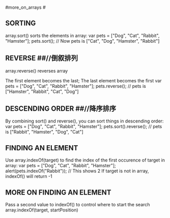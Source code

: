 #more_on_arrays #
## SORTING ##
array.sort() sorts the elements in array:
    var pets = ["Dog", "Cat", "Rabbit", "Hamster"];
    pets.sort();
// Now pets is ["Cat", "Dog", "Hamster", "Rabbit"]
## REVERSE ##//倒叙排列
array.reverse() reverses array

The first element becomes the last;
The last element becomes the first
    var pets = ["Dog", "Cat", "Rabbit", "Hamster"];
    pets.reverse();
// pets is ["Hamster", "Rabbit", "Cat", "Dog"]
## DESCENDING ORDER ##//降序排序
By combining sort() and reverse(),
you can sort things in descending order:
    var pets = ["Dog", "Cat", "Rabbit", "Hamster"];
    pets.sort().reverse();
// pets is ["Rabbit", "Hamster", "Dog", "Cat"]
## FINDING AN ELEMENT ##
Use array.indexOf(target) to find the index of
the first occurence of target in array:
    var pets = ["Dog", "Cat", "Rabbit", "Hamster"];
    alert(pets.indexOf("Rabbit")); // This shows 2
If target is not in array, indexOf() will return -1
## MORE ON FINDING AN ELEMENT ##

Pass a second value to indexOf()
to control where to start the search
    array.indexOf(target, startPosition)
  
<!doctype html>
<html>
    <body>
        <script>
            var pets = ["Dog", "Cats", "Rabbit", "Hamster",
                        "Rabbit", "Rabbit", "Dog", "Cat",
                        "Hamster", "Hamster", "Rabbit"];//新建数组
            var rabbitPositions = [], startSearchAt = 0;
            
            do {
                foundAt = pets.indexOf("Rabbit", startSearchAt);//从0开始searchAT,得到"Rabbit"的index
                if(foundAt != -1) {//如果找到了
                  rabbitPositions.push(foundAt);//在这个数组里面Push进那个编号
                  startSearchAt = foundAt + 1;//先从0开始如果找了就加一位继续找，直到没有
                }
            } while(foundAt != -1);
            alert(rabbitPositions); // This shows [2, 4, 5, 10]
        </script>
    </body>
</html>
## FINDING ELEMENT BACKWARDS ##
Use array.lastIndexOf(target) to find target in array,
starting from the last element in array:
    var pets = ["Rabbit", "Dog", "Cat",
    "Rabbit", "Hamster"];
    alert(pets.lastIndexOf("Rabbit")); // This shows 3
## SLICE() ##
Extract part of an array by array.slice(startPosition)://从slice标号的数字开始的全部
    var pets = ["Dog", "Cat", "Rabbit", "Hamster"];
    var result = pets.slice(1);
    // result is ["Cat", "Rabbit", "Hamster"]
You can also set where to stop, by
    array.slice(startPosition, endPosition):
    var pets = ["Dog", "Cat", "Rabbit", "Hamster"];
    var result = pets.slice(1, 3);
    // result is ["Cat", "Rabbit"]
## REMOVE SOMETHING ANYWHERE IN AN ARRAY ##
splice() is used when you want to remove
element(s) anywhere from an array
To remove element(s) anywhere from an array, use
array.splice(position, quantity)
    var pets = ["Dog", "Cat", "Rabbit", "Hamster"];
    var result = pets.splice(1, 1);
    // Now pets is ["Dog", "Rabbit", "Hamster"]
    // and result is ["Cat"]
splice() returns the removed element(s)

## ADD SOMETHING ANYWHERE IN AN ARRAY ##
splice()//剪接 can also be used when you want
to add element(s) anywhere to an array

To add an element anywhere to an array, use
array.splice(position, 0, element)
var pets = ["Dog", "Cat", "Hamster"];
var result = pets.splice(2, 0, "Rabbit");
// Now pets is ["Dog", "Cat", "Rabbit", "Hamster"]
// and result is []

Because nothing is removed from pets, result is []

## REPLACE SOMETHING ANYWHERE IN AN ARRAY ##

To replace element(s) anywhere in an array, use
array.splice(position, quantity, element(s))

var pets = ["Dog", "Cat", "Hamster"];
var result = pets.splice(1, 1, "Rabbit", "Fish");//移除1开始的一个元素，同时添加2个元素
// Now pets is ["Dog", "Rabbit", "Fish", "Hamster"]
// and result is ["Cat"]